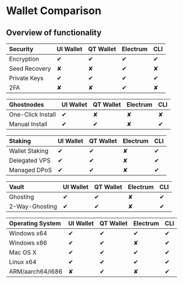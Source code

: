 # Wallet Comparison

## Overview of functionality 

| **Security** | UI Wallet | QT Wallet | Electrum | CLI |
| :--- | :--- | :--- | :--- | :--- |
| Encryption | ✔ | ✔ | ✔ | ✔ |
| Seed Recovery | ✘ | ✘ | ✔ | ✘ |
| Private Keys | ✔ | ✔ | ✔ | ✔ |
| 2FA | ✘ | ✘ | ✔ | ✘ |

| **Ghostnodes** | UI Wallet | QT Wallet | Electrum | CLI |
| :--- | :--- | :--- | :--- | :--- |
| One-Click Install | ✔ | ✘ | ✘ | ✘ |
| Manual Install | ✔ | ✔ | ✘ | ✔ |

| **Staking** | UI Wallet | QT Wallet | Electrum | CLI |
| :--- | :--- | :--- | :--- | :--- |
| Wallet Staking | ✔ | ✔ | ✘ | ✔ |
| Delegated VPS | ✔ | ✔ | ✘ | ✔ |
| Managed DPoS | ✔ | ✔ | ✘ | ✔ |

| **Vault** | UI Wallet | QT Wallet | Electrum | CLI |
| :--- | :--- | :--- | :--- | :--- |
| Ghosting | ✔ | ✔ | ✘ | ✔ |
| 2-Way-Ghosting | ✔ | ✔ | ✘ | ✔ |

| **Operating System** | UI Wallet | QT Wallet | Electrum | CLI |
| :--- | :--- | :--- | :--- | :--- |
| Windows x64 | ✔ | ✔ | ✔ | ✔ |
| Windows x86 | ✔ | ✔ | ✘ | ✔ |
| Mac OS X | ✔ | ✔ | ✔ | ✔ |
| Linux x64 | ✔ | ✔ | ✔ | ✔ |
| ARM/aarch64/i686 | ✘ | ✔ | ✘ | ✔ |

